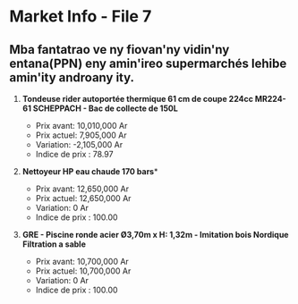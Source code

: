 # Market Info - File 7

## Mba fantatrao ve ny fiovan'ny vidin'ny entana(PPN) eny amin'ireo supermarchés lehibe amin'ity androany ity.

1. **Tondeuse rider autoportée thermique 61 cm de coupe 224cc MR224-61 SCHEPPACH - Bac de collecte de 150L**
   - Prix avant: 10,010,000 Ar
   - Prix actuel: 7,905,000 Ar
   - Variation: -2,105,000 Ar
   - Indice de prix : 78.97

2. **Nettoyeur HP eau chaude 170 bars***
   - Prix avant: 12,650,000 Ar
   - Prix actuel: 12,650,000 Ar
   - Variation: 0 Ar
   - Indice de prix : 100.00

3. **GRE - Piscine ronde acier Ø3,70m x H: 1,32m - Imitation bois Nordique Filtration a sable**
   - Prix avant: 10,700,000 Ar
   - Prix actuel: 10,700,000 Ar
   - Variation: 0 Ar
   - Indice de prix : 100.00

